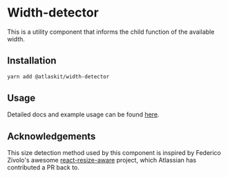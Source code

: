 # Width-detector

This is a utility component that informs the child function of the available width.

## Installation

```sh
yarn add @atlaskit/width-detector
```
## Usage

Detailed docs and example usage can be found [here](https://atlaskit.atlassian.com/packages/design-system/width-detector).


## Acknowledgements

This size detection method used by this component is inspired by Federico Zivolo's awesome [react-resize-aware][react-resize-aware-repo] project, which Atlassian has contributed a PR back to.

[react-resize-aware-repo]: https://github.com/FezVrasta/react-resize-aware

